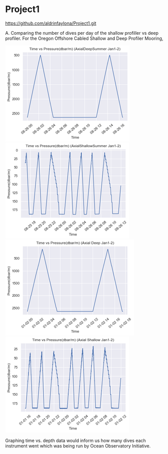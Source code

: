 # Project1
https://github.com/aldrinfaylona/Project1.git


A. Comparing the number of dives per day of the shallow profiller vs deep profiler.
  For the Oregon Offshore Cabled Shallow and Deep Profiler Mooring, 
 
![alt-text-1](https://github.com/aldrinfaylona/Project1/blob/master/Graphs/AxialDeepSummertime.png) ![alt-text-2](https://github.com/aldrinfaylona/Project1/blob/master/Graphs/AxialShallowSummertime.png)
![alt-text-1](https://github.com/aldrinfaylona/Project1/blob/master/Graphs/AxialDeep_Time_vs_Pressure.png) ![alt-text-2](https://github.com/aldrinfaylona/Project1/blob/master/Graphs/AxialShallowstime.png)

 Graphing time vs. depth data would inform us how many dives each instrument went which was being run by Ocean Observatory Initiative. 
